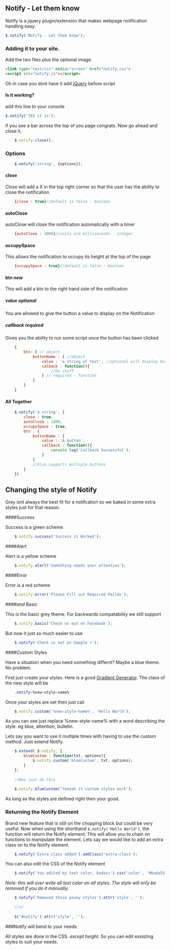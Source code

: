 ## Notify - Let them know

Notify is a jquery plugin/extension that makes webpage notification handling easy.

``` javascript
$.notify('Notify - Let them know');
```
    
### Adding it to your site.

Add the two files plus the optional image.

``` html
<link type="text/css" media="screen" href="notify.css">
<script src="notify.js"></script>
```
    
Oh in case you dont have it add [jQuery](http://jquery.com) before script

#### Is it working?

add this line to your console
  
``` javascript
$.notify('YES it is');
```
    
if you see a bar across the top of you page congrats. Now go ahead and close it.

``` javascript
    $.notify.close();
```
    
### Options

``` javascript
    $.notify('string', {options});
```
    
#### close

Close will add a X in the top right corner so that the user has the ability to close the notification

``` javascript
    {close : true}//Default is false - boolean
```
    
#### autoClose

autoClose will close the notification automatically with a timer

``` javascript
    {autoClose : 1000}//units are milliseconds - integer
```
    
#### occupySpace

This allows the notification to occupy its height at the top of the page

``` javascript
    {occupySpace : true}//default is false - boolean
```
    
#### btn *new*

This will add a btn to the right hand side of the notification

##### value _optional_

You are allowed to give the button a value to display on the Notification

##### callback _required_

Gives you the ability to run some script once the button has been clicked

``` javascript
    {
        btn: { // object
            buttonName : { //object
                value : 'a string of text', //optional will display buttonName if not specified - string
                calback : function(){
                    //Do stuff
                } // required - function
            }
        }
    }
```
    
#### All Together

``` javascript
    $.notify('a string', {
        close : true,
        autoClose : 1000,
        occupySpace : true,
        btn : {
            buttonName : {
                value : 'A button',
                callback : function(){
                    console.log('Callback Successful');
                }
            }
            //Also supports multiple buttons
        }
    })
```    
    
## Changing the style of Notify

Grey isnt always the best fit for a notifcation so we baked in some extra styles just for that reason.

####Success

Success is a green scheme

``` javascript
    $.notify.success('Success it Worked');
```
    
####Alert

Alert is a yellow scheme

``` javascript
    $.notify.alert('Something needs your attention');
```
    
####Error

Error is a red scheme

``` javascript
    $.notify.error('Please Fill out Required Feilds');
```
    
####_and_ Basic

This is the basic grey theme. For backwards compatability we still support

``` javascript
    $.notify.basic('Check us out on Facebook');
```
    
But now it just so much easier to use

``` javascript
    $.notify('Check us out on Google +');
```
    
####*Custom* Styles

Have a situation when you need something differnt? Maybe a blue theme. No problem.

First just create your styles. Here is a good [Gradient Generator](http://www.colorzilla.com/gradient-editor/). The class of the new style will be

``` CSS
    .notify-%new-style-name%
```
    
Once your styles are set then just call

``` javascript
    $.notify.custom('%new-style-name%', 'Hello World');
```
    
As you can see just replace %new-style-name% with a word describing the style. eg blue, attention, bulletin.

Lets say you want to use it multiple times with having to use the custom method. Just extend Notify.

``` javascript
    $.extend( $.notify, {
        blueCustom : function(txt, options){
            $.notify.custom('blueCustom', txt, options);
        }
    };
    
    //Now just do this
    
    $.notify.blueCustom('Yeeeah it custom styles work');
```

As long as the styles are defined right then your good.

### Returning the Notify Element

Brand new feature that is still on the chopping block but could be very useful. Now when using the shorthand `$.notify('Hello World')`, the function will return the Notify element. This will allow you to chain on functions to manipulate the element. Lets say we would like to add an extra class on to the Notify element.

``` javascript
    $.notify('Extra class added').addClass('extra-class');
```
    
You can also edit the CSS of the Notify element

``` javascript
    $.notify('You edited my text color, badass').css('color', '#bada55');
```
    
_Note: this will over write all text color on all styles. The style will only be removed if you do it manually._

``` javascript
    $.notify('Removed those pesky styles').attr('style', '');
    
    //or
    
    $('#notify').attr('style', '');
```

###Notify will bend to your needs

All styles are done in the CSS. _except height_. So you can edit exsisting styles to suit your needs.